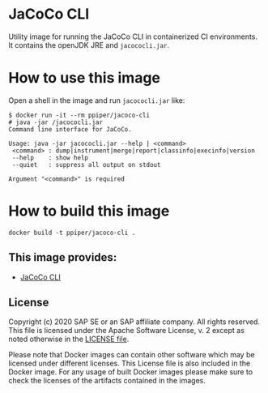 # JaCoCo CLI

Utility image for running the JaCoCo CLI in containerized CI environments.
It contains the openJDK JRE and `jacococli.jar`.

# How to use this image

Open a shell in the image and run `jacococli.jar` like:

```
$ docker run -it --rm ppiper/jacoco-cli
# java -jar /jacococli.jar
Command line interface for JaCoCo.

Usage: java -jar jacococli.jar --help | <command>
 <command> : dump|instrument|merge|report|classinfo|execinfo|version
 --help    : show help
 --quiet   : suppress all output on stdout

Argument "<command>" is required
```

# How to build this image

`docker build -t ppiper/jacoco-cli .`

## This image provides:

- [JaCoCo CLI](https://www.jacoco.org/jacoco/trunk/doc/cli.html)

## License

Copyright (c) 2020 SAP SE or an SAP affiliate company. All rights reserved.
This file is licensed under the Apache Software License, v. 2 except as noted
otherwise in the [LICENSE file][license].

Please note that Docker images can contain other software which may be licensed under different licenses. This License file is also included in the Docker image. For any usage of built Docker images please make sure to check the licenses of the artifacts contained in the images.

[license]: https://github.com/SAP/devops-docker-images/blob/master/LICENSE

